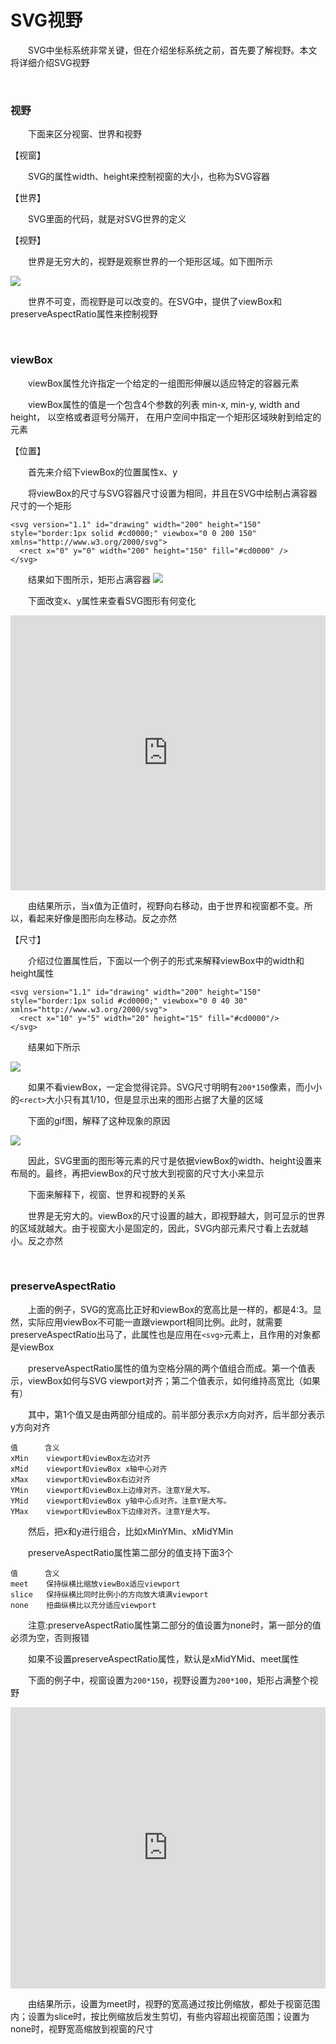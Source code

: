 # SVG视野

&emsp;&emsp;SVG中坐标系统非常关键，但在介绍坐标系统之前，首先要了解视野。本文将详细介绍SVG视野

 

&nbsp;

### 视野

&emsp;&emsp;下面来区分视窗、世界和视野

【视窗】

&emsp;&emsp;SVG的属性width、height来控制视窗的大小，也称为SVG容器

【世界】

&emsp;&emsp;SVG里面的代码，就是对SVG世界的定义

【视野】

&emsp;&emsp;世界是无穷大的，视野是观察世界的一个矩形区域。如下图所示

![](https://pic.xiaohuochai.site/blog/svg_view1.png)

&emsp;&emsp;世界不可变，而视野是可以改变的。在SVG中，提供了viewBox和preserveAspectRatio属性来控制视野

 

&nbsp;

### viewBox
&emsp;&emsp;viewBox属性允许指定一个给定的一组图形伸展以适应特定的容器元素

&emsp;&emsp;viewBox属性的值是一个包含4个参数的列表 min-x, min-y, width and height， 以空格或者逗号分隔开， 在用户空间中指定一个矩形区域映射到给定的元素

【位置】

&emsp;&emsp;首先来介绍下viewBox的位置属性x、y

&emsp;&emsp;将viewBox的尺寸与SVG容器尺寸设置为相同，并且在SVG中绘制占满容器尺寸的一个矩形
```
<svg version="1.1" id="drawing" width="200" height="150" style="border:1px solid #cd0000;" viewbox="0 0 200 150" xmlns="http://www.w3.org/2000/svg">
  <rect x="0" y="0" width="200" height="150" fill="#cd0000" />
</svg>  
```
&emsp;&emsp;结果如下图所示，矩形占满容器
![](https://pic.xiaohuochai.site/blog/svg_view2.png)


&emsp;&emsp;下面改变x、y属性来查看SVG图形有何变化

<iframe style="width: 100%; height: 440px;" src="https://demo.xiaohuochai.site/js/svg/view/v1.html" frameborder="0" width="230" height="240"></iframe> 


&emsp;&emsp;由结果所示，当x值为正值时，视野向右移动，由于世界和视窗都不变。所以，看起来好像是图形向左移动。反之亦然

【尺寸】

&emsp;&emsp;介绍过位置属性后，下面以一个例子的形式来解释viewBox中的width和height属性
```
<svg version="1.1" id="drawing" width="200" height="150" style="border:1px solid #cd0000;" viewbox="0 0 40 30" xmlns="http://www.w3.org/2000/svg">
  <rect x="10" y="5" width="20" height="15" fill="#cd0000"/>
</svg> 
```
&emsp;&emsp;结果如下所示

![](https://pic.xiaohuochai.site/blog/svg_view3.png)


&emsp;&emsp;如果不看viewBox，一定会觉得诧异。SVG尺寸明明有`200*150`像素，而小小的`<rect>`大小只有其1/10，但是显示出来的图形占据了大量的区域

&emsp;&emsp;下面的gif图，解释了这种现象的原因

![](https://pic.xiaohuochai.site/blog/svg_view4.gif)

&emsp;&emsp;因此，SVG里面的图形等元素的尺寸是依据viewBox的width、height设置来布局的。最终，再把viewBox的尺寸放大到视窗的尺寸大小来显示

&emsp;&emsp;下面来解释下，视窗、世界和视野的关系

&emsp;&emsp;世界是无穷大的。viewBox的尺寸设置的越大，即视野越大，则可显示的世界的区域就越大。由于视窗大小是固定的，因此，SVG内部元素尺寸看上去就越小。反之亦然

 

&nbsp;

### preserveAspectRatio

&emsp;&emsp;上面的例子，SVG的宽高比正好和viewBox的宽高比是一样的，都是4:3。显然，实际应用viewBox不可能一直跟viewport相同比例。此时，就需要preserveAspectRatio出马了，此属性也是应用在`<svg>`元素上，且作用的对象都是viewBox

&emsp;&emsp;preserveAspectRatio属性的值为空格分隔的两个值组合而成。第一个值表示，viewBox如何与SVG viewport对齐；第二个值表示，如何维持高宽比（如果有）

&emsp;&emsp;其中，第1个值又是由两部分组成的。前半部分表示x方向对齐，后半部分表示y方向对齐

```
值      含义
xMin    viewport和viewBox左边对齐
xMid    viewport和viewBox x轴中心对齐
xMax    viewport和viewBox右边对齐
YMin    viewport和viewBox上边缘对齐。注意Y是大写。
YMid    viewport和viewBox y轴中心点对齐。注意Y是大写。
YMax    viewport和viewBox下边缘对齐。注意Y是大写。
```
&emsp;&emsp;然后，把x和y进行组合，比如xMinYMin、xMidYMin

&emsp;&emsp;preserveAspectRatio属性第二部分的值支持下面3个
```
值      含义
meet    保持纵横比缩放viewBox适应viewport
slice   保持纵横比同时比例小的方向放大填满viewport
none    扭曲纵横比以充分适应viewport
```
&emsp;&emsp;注意:preserveAspectRatio属性第二部分的值设置为none时，第一部分的值必须为空，否则报错

&emsp;&emsp;如果不设置preserveAspectRatio属性，默认是xMidYMid、meet属性

&emsp;&emsp;下面的例子中，视窗设置为`200*150`，视野设置为`200*100`，矩形占满整个视野

<iframe style="width: 100%; height: 450px;" src="https://demo.xiaohuochai.site/js/svg/view/v2.html" frameborder="0" width="230" height="240"></iframe>

&emsp;&emsp;由结果所示，设置为meet时，视野的宽高通过按比例缩放，都处于视窗范围内；设置为slice时，按比例缩放后发生剪切，有些内容超出视窗范围；设置为none时，视野宽高缩放到视窗的尺寸